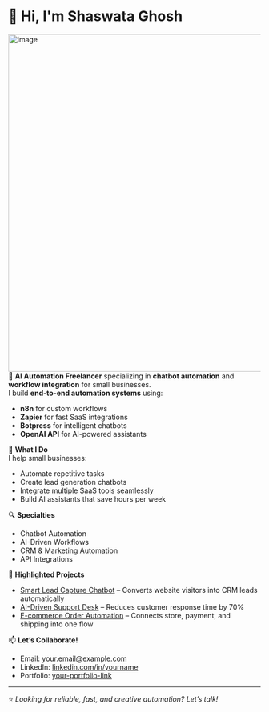 # 👋 Hi, I'm Shaswata Ghosh

<img width="890" height="675" align="left" alt="image" src="https://github.com/user-attachments/assets/810a3aa2-e098-4661-b136-efe6d1ed07cc" />


🚀 **AI Automation Freelancer** specializing in **chatbot automation** and **workflow integration** for small businesses.  
I build **end-to-end automation systems** using:
- **n8n** for custom workflows  
- **Zapier** for fast SaaS integrations  
- **Botpress** for intelligent chatbots  
- **OpenAI API** for AI-powered assistants  

💼 **What I Do**  
I help small businesses:
- Automate repetitive tasks  
- Create lead generation chatbots  
- Integrate multiple SaaS tools seamlessly  
- Build AI assistants that save hours per week  

🔍 **Specialties**
- Chatbot Automation  
- AI-Driven Workflows  
- CRM & Marketing Automation  
- API Integrations  

📌 **Highlighted Projects**
- [Smart Lead Capture Chatbot](#) – Converts website visitors into CRM leads automatically  
- [AI-Driven Support Desk](#) – Reduces customer response time by 70%  
- [E-commerce Order Automation](#) – Connects store, payment, and shipping into one flow  

📫 **Let’s Collaborate!**  
- Email: your.email@example.com  
- LinkedIn: [linkedin.com/in/yourname](#)  
- Portfolio: [your-portfolio-link](#)  

---
⭐ *Looking for reliable, fast, and creative automation? Let’s talk!*  
